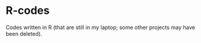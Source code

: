 # R-codes
Codes written in R (that are still in my laptop; some other projects may have been deleted).
